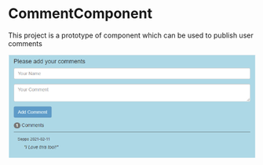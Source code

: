 # CommentComponent

This project is a prototype of component which can be used to publish user comments

![Screenshot](screenshot.png)
